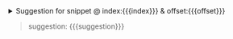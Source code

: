 <details>
  <summary>Suggestion for snippet @ index:{{{index}}} & offset:{{{offset}}}</summary>

...

{{{snippet}}}

...
</details>

> suggestion: {{{suggestion}}}
